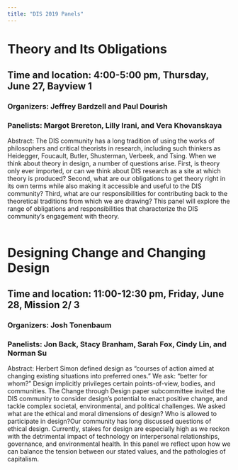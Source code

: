 ```yaml
---
title: "DIS 2019 Panels"
---
```


# Theory and Its Obligations</br>
## Time and location: 4:00-5:00 pm, Thursday, June 27, Bayview 1 </br>
### Organizers: Jeffrey Bardzell and Paul Dourish </br>
### Panelists: Margot Brereton, Lilly Irani, and Vera Khovanskaya </br>
Abstract: The DIS community has a long tradition of using the works of philosophers and critical theorists in research, including such thinkers as Heidegger, Foucault, Butler, Shusterman, Verbeek, and Tsing. When we think about theory in design, a number of questions arise. First, is theory only ever imported, or can we think about DIS research as a site at which theory is produced? Second, what are our obligations to get theory right in its own terms while also making it accessible and useful to the DIS community? Third, what are our responsibilities for contributing back to the theoretical traditions from which we are drawing? This panel will explore the range of obligations and responsibilities that characterize the DIS community’s engagement with theory.</br>
</br>

# Designing Change and Changing Design</br>
## Time and location: 11:00-12:30 pm, Friday, June 28, Mission 2/ 3</br>
### Organizers: Josh Tonenbaum</br>
### Panelists: Jon Back, Stacy Branham, Sarah Fox, Cindy Lin, and Norman Su</br>
Abstract: Herbert Simon defined design as “courses of action aimed at changing existing situations into preferred ones.” We ask: “better for whom?” Design implicitly privileges certain points-of-view, bodies, and communities. The Change through Design paper subcommittee invited the DIS community to consider design’s potential to enact positive change, and tackle complex societal, environmental, and political challenges. We asked what are the ethical and moral dimensions of design? Who is allowed to participate in design?Our community has long discussed questions of ethical design. Currently, stakes for design are especially high as we reckon with the detrimental impact of technology on interpersonal relationships, governance, and environmental health. In this panel we reflect upon how we can balance the tension between our stated values, and the pathologies of capitalism.
